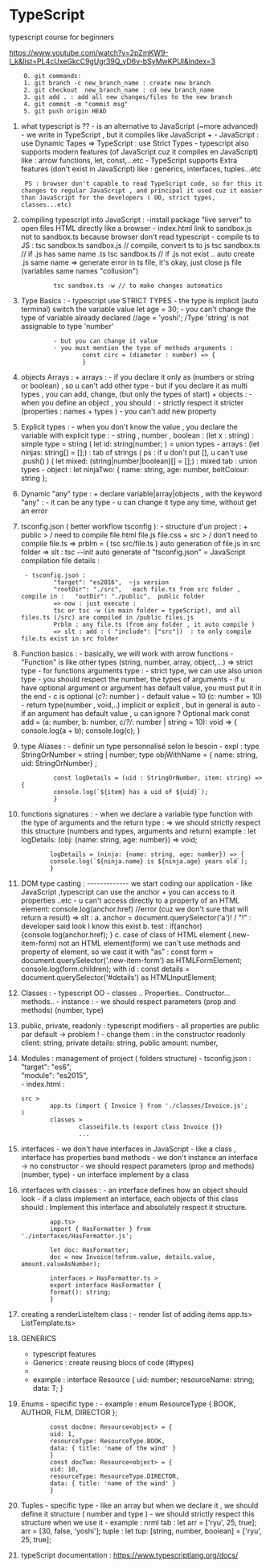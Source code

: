 # TypeScript
typescript course for beginners

https://www.youtube.com/watch?v=2pZmKW9-I_k&list=PL4cUxeGkcC9gUgr39Q_yD6v-bSyMwKPUI&index=3

        0. git commands:
        1. git branch -c new_branch_name : create new branch
        2. git checkout  new_branch_name : cd new_branch_name
        3. git add . : add all new changes/files to the new branch
        4. git commit -m "commit msg"
        5. git push origin HEAD




1. what typescript is ??
        - is an alternative to JavaScript (~more advanced)
        - we write in TypeScript , but it compiles like JavaScript
        +
        - JavaScript : use Dynamic Tapes =>  TypeScript : use Strict Types
        - typescript also supports modern features (of JavaScript cuz it compiles en JavaScript) like : arrow functions, let, const,...etc
        - TypeScript supports Extra features (don't exist in JavaScript) like : generics, interfaces, tuples...etc

        PS : browser don't capable to read TypeScript code, so for this it changes to regular JavaScript , and principal it used cuz it easier than JavaScript for the developers ( OO, strict types, classes...etc)




2. compiling typescript into JavaScript :
                -install package "live server" to open files HTML directly like a browser
                - index.html link to sandbox.js not to sandbox.ts because browser don't read typescript 
                - compile ts to JS : 
                tsc sandbox.ts sandbox.js // compile, convert ts to js
                tsc sandbox.ts // if .js has same name .ts
                tsc sandbox.ts // if .js not exist .. auto create .js same name
                => generate error in ts file, it's okay, just close js file (variables same names "collusion")

                tsc sandbox.ts -w // to make changes automatics





3. Type Basics : 
                - typescript use STRICT TYPES 
                - the type is implicit (auto terminal) switch the variable value
                        let age = 30;
                - you can't change the type of variable already declared
                        //age =  'yoshi';  /Type 'string' is not assignable to type 'number'

                - but you can change it value 
                - you must mention the type of methods arguments :
                        const circ = (diameter : number) => {
                        }



4. objects Arrays :
                + arrays :
                        - if you declare it only as (numbers or string or boolean) , so u can't add other type
                        - but if you declare it as multi types , you can add, change, (but only the types of start)
                + objects :
                        - when you define an object , you should :
                                - strictly respect it stricter (properties : names + types )
                                - you can't add new property 



5. Explicit types :
        - when you don't know the value , you declare the variable with explicit type :
                - string , number , boolean :
                        (let x : string) : simple type = string
                        ( let id: string|number; ) = union types
                - arrays : 
                        (let ninjas: string[] = [];) : tab of strings ( ps : if u don't put [], u can't use .push() )
                        ( let mixed: (string|number|boolean)[] = [];) : mixed tab  : union types
                - object :
                        let ninjaTwo: {
                        name: string,
                        age: number,
                        beltColour: string
                        };


6. Dynamic "any" type : 
        + declare variable|array|objects , with the keyword "any" :
                - it can be any type
                - u can change it type any time, without get an error 



7. tsconfig.json ( better workflow tsconfig ):
        - structure d'un project : 
                + public >            / need to compile
                        file.html
                        file.js
                        file.css
                + src >              / don't need to compile
                        file.ts
                => prblm = ( tsc src/file.ts ) auto generation of file.js in src folder 
                => slt : tsc --init 
                        auto generate of "tsconfig.json"  = JavaScript compilation file details :

        - tsconfig.json :
                "target": "es2016",  ~js version
                "rootDir": "./src",   each file.ts from src folder , compile in :   "outDir": "./public",  public folder   
                => now : just execute :
                tsc or tsc -w (in main folder = typeScript), and all files.ts (/src) are compiled in /public files.js
                Prblm : any file.ts (from any folder , it auto compile )
                => slt : add : ( "include": ["src"])  : to only compile file.ts exist in src folder


8. Function basics :
        - basically, we will work with arrow functions
        - "Function" is like other types (string, number, array, object,...) => strict type
        - for functions arguments type :
                - strict type, we can use also union type
                - you should respect the number, the types of arguments
                - if u have optional argument or argument has default value, you must put it in the end
                - c is optional (c?: number ) 
                - default value = 10 (c: number = 10)
                - return type(number , void,..) implicit or explicit , but in general  is auto 
                - if an argument has default value , u can ignore ? Optional mark
                        const add = (a: number, b: number, c/*?*/: number | string = 10): void => {
                                console.log(a + b);
                                console.log(c);
                        }


9. type Aliases :
        - definir un type personnalisé selon le besoin 
        - expl : 
                type StringOrNumber = string | number;
                type objWithName = { name: string, uid: StringOrNumber} ;

                const logDetails = (uid : StringOrNumber, item: string) => {
                console.log(`${item} has a uid of ${uid}`);
                }


10. functions signatures :
        - when we declare a variable type function with the type of arguments and the return type :
        => we should strictly respect this structure (numbers and types, arguments and return)
        example :
                let logDetails: (obj: {name: string, age: number}) => void;

                logDetails = (ninja: {name: string, age: number}) => {
                console.log(`${ninja.name} is ${ninja.age} years old`);
                }

11. DOM type casting : ------------- we start coding our application
        - like JavaScript ,typescript can use the anchor + you can access to it properties ..etc
        -  u can't access directly to a property of an HTML element:   console.log(anchor.href) //error (cuz we don't sure that will return a result)
        => slt :
                a.  anchor = document.querySelector('a')! / "!" : developer said look I know this exist
                b. test :  if(anchor) {console.log(anchor.href); }
                c. case of class of HTML element (.new-item-form) not an HTML element(form) 
                        we can't use methods and property of element, so we cast it with "as" :
                        const form = document.querySelector('.new-item-form') as HTMLFormElement;
                        console.log(form.children);
                with id :
                const details = document.querySelector('#details') as HTMLInputElement;





12. Classes :
        - typescript OO
        - classes .. Properties.. Constructor... methods..
        - instance : - we should respect parameters (prop and methods) (number, type)




13. public, private, readonly : typescript modifiers
        - all properties are public par default → problem !
        - change them : in the constructor
                readonly client: string, 
                private details: string, 
                public amount: number,






14. Modules : management of project ( folders structure)
        - tsconfig.json :
                "target": "es6",                          
                "module": "es2015",    
        - index.html :
                <script type="module" src='app.js'></script>

        src > 
                app.ts (import { Invoice } from './classes/Invoice.js';
        )
                classes > 
                        classeifile.ts (export class Invoice {})
                        ...






15. interfaces
        - we don't have interfaces in JavaScript
        - like a class , interface has properties band methods
        - we don't instance an interface → no constructor
        - we should respect parameters (prop and methods) (number, type)
        - un interface implement by a class




16. interfaces with classes :
        - an interface defines how an object should look
        - if a class implement an interface, each objects of this class should :
                Implement this interface and absolutely respect it structure.

                app.ts>
                import { HasFormatter } from './interfaces/HasFormatter.js';

                let doc: HasFormatter;
                doc = new Invoice(tofrom.value, details.value, amount.valueAsNumber);

                interfaces > HasFormatter.ts >
                export interface HasFormatter {
                format(): string;
                }




17. creating a renderListeItem class :
        - render list of adding items
        app.ts>
        ListTemplate.ts>



18.  GENERICS
        - typescript features 
        - Generics : create reusing blocs of code (#types) 
        - <T>  
        - example :
                interface Resource<T> {
                uid: number;
                resourceName: string;
                data: T;
                }




19. Enums
        - specific type :
        - example :
                enum ResourceType { BOOK, AUTHOR, FILM, DIRECTOR };

                const docOne: Resource<object> = {
                uid: 1,
                resourceType: ResourceType.BOOK,
                data: { title: 'name of the wind' }
                }
                const docTwo: Resource<object> = {
                uid: 10,
                resourceType: ResourceType.DIRECTOR,
                data: { title: 'name of the wind' }
                }



20. Tuples
        - specific type 
        - like an array but when we declare it , we should define it structure ( number and type )
        - we should strictly respect this structure when we use it
        - example :
                nrml tab : 
                        let arr = ['ryu', 25, true];
                        arr = [30, false, 'yoshi'];
                tuple :
                        let tup: [string, number, boolean] = ['ryu', 25, true];




21. typeScript documentation :
        https://www.typescriptlang.org/docs/


